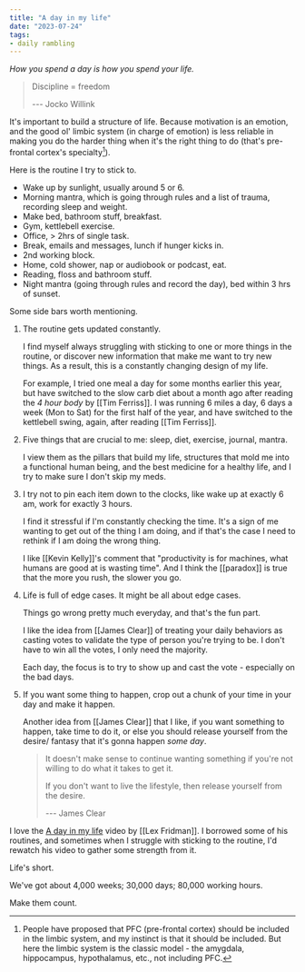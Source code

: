 ```yaml
---
title: "A day in my life"
date: "2023-07-24"
tags:
- daily rambling
---
```


*How you spend a day is how you spend your life.*

> Discipline = freedom
> 
> --- Jocko Willink

It's important to build a structure of life.
Because motivation is an emotion, and the good ol' limbic system (in charge of emotion) is less reliable in making you do the harder thing when it's the right thing to do (that's pre-frontal cortex's specialty[^1]).

Here is the routine I try to stick to.

- Wake up by sunlight, usually around 5 or 6.
- Morning mantra, which is going through rules and a list of trauma, recording sleep and weight.
- Make bed, bathroom stuff, breakfast.
- Gym, kettlebell exercise.
- Office, > 2hrs of single task.
- Break, emails and messages, lunch if hunger kicks in.
- 2nd working block.
- Home, cold shower, nap or audiobook or podcast, eat.
- Reading, floss and bathroom stuff.
- Night mantra (going through rules and record the day), bed within 3 hrs of sunset.

Some side bars worth mentioning.

1. The routine gets updated constantly.

	I find myself always struggling with sticking to one or more things in the routine, or discover new information that make me want to try new things.
	As a result, this is a constantly changing design of my life.
 
	For example, I tried one meal a day for some months earlier this year, but have switched to the slow carb diet about a month ago after reading the *4 hour body* by [[Tim Ferriss]]. 
	I was running 6 miles a day, 6 days a week (Mon to Sat) for the first half of the year, and have switched to the kettlebell swing, again, after reading [[Tim Ferriss]].

2. Five things that are crucial to me: sleep, diet, exercise, journal, mantra.

	I view them as the pillars that build my life, structures that mold me into a functional human being, and the best medicine for a healthy life,
	and I try to make sure I don't skip my meds.

3. I try not to pin each item down to the clocks, like wake up at exactly 6 am, work for exactly 3 hours.

	I find it stressful if I'm constantly checking the time.
	It's a sign of me wanting to get out of the thing I am doing, and if that's the case I need to rethink if I am doing the wrong thing.

	I like [[Kevin Kelly]]'s comment that "productivity is for machines, what humans are good at is wasting time".
	And I think the [[paradox]] is true that the more you rush, the slower you go.

4. Life is full of edge cases. It might be all about edge cases. 

	Things go wrong pretty much everyday, and that's the fun part.
 
	I like the idea from [[James Clear]] of treating your daily behaviors as casting votes to validate the type of person you're trying to be.
	I don't have to win all the votes, I only need the majority.

	Each day, the focus is to try to show up and cast the vote - especially on the bad days.

5. If you want some thing to happen, crop out a chunk of your time in your day and make it happen.

	Another idea from [[James Clear]] that I like, if you want something to happen, take time to do it, or else you should release yourself from the desire/ fantasy that it's gonna happen *some day*.
 
	> It doesn't make sense to continue wanting something if you're not willing to do what it takes to get it. 
	> 
	> If you don't want to live the lifestyle, then release yourself from the desire.
	> 
	> --- James Clear

I love the [A day in my life](https://youtu.be/0m3hGZvD-0s) video by [[Lex Fridman]].
I borrowed some of his routines, and sometimes when I struggle with sticking to the routine, I'd rewatch his video to gather some strength from it.

Life's short.

We've got about 4,000 weeks; 30,000 days; 80,000 working hours.

Make them count.

[^1]: People have proposed that PFC (pre-frontal cortex) should be included in the limbic system, and my instinct is that it should be included. But here the limbic system is the classic model - the amygdala, hippocampus, hypothalamus, etc., not including PFC.